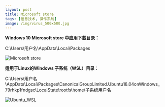 ```yaml
---
layout: post
title: Microsoft store
tags: [信息技术, 操作系统]
image: /img/virus_500x500.jpg
---
```

**Windows 10 Microsoft store 中应用下载目录：**


C:\Users\用户名\AppData\Local\Packages


![Microsoft store](https://tigerwolf.top/img/microsoft_store.png)


**适用于Linux的Windows 子系统（WSL）目录：**


C:\Users\用户名\AppData\Local\Packages\CanonicalGroupLimited.Ubuntu18.04onWindows_79rhkp1fndgsc\LocalState\rootfs\home\子系统用户名


![Ubuntu_WSL](https://tigerwolf.top/img/Ubuntu_WSL.png)